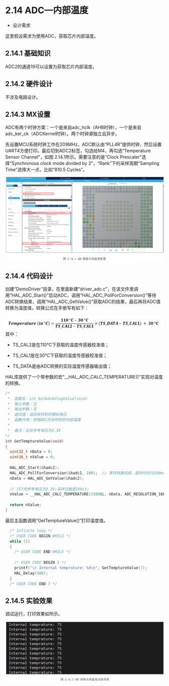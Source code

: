 # 2.14 ADC—内部温度

* 设计需求

这里假设需求为使用ADC，获取芯片内部温度。

## 2.14.1 基础知识

ADC2的通道19可以设置为获取芯片内部温度。

## 2.14.2 硬件设计

不涉及电路设计。

## 2.14.3 MX设置

ADC有两个时钟方案：一个是来自adc_hclk（AHB时钟），一个是来自adc_ker_ck（ADCKernel时钟）。两个时钟源独立且异步。

先设置MCU系统时钟工作在209MHz，ADC默认由“PLL4R”提供时钟，然后设置UART4方便打印。最后切到ADC2标签，勾选给M4，再勾选“Temperature Sensor Channel”，如图 2.14.1所示。需要注意的是“Clock Prescaler”选择“Synchronous clock mode divided by 2”，“Rank”下的采样周期“Sampling Time”选择大一点，比如“810.5 Cycles”。

![](100ASK_STM32MP157_M4_UserMnual_V1.1.1_image143.png)

## 2.14.4 代码设计

创建“DemoDriver”目录，在里面新建“driver_adc.c”，在该文件里调用“HAL_ADC_Start()”启动ADC，调用“HAL_ADC_PollForConversion()”等待ADC转换结束，调用“HAL_ADC_GetValue()”获取ADC的结果，最后再将ADC值转换为温度值，转换公式在手册写有如下：

![](100ASK_STM32MP157_M4_UserMnual_V1.1.1_image144.png)其中：

* TS_CAL2是在110℃下获取的温度传感器校准值；

* TS_CAL1是在30℃下获取的温度传感器校准值；

* TS_DATA是由ADC转换的实际温度传感器输出值；

HAL库提供了一个带参数的宏“__HAL_ADC_CALC_TEMPERATURE()”实现对温度的转换。

```c
/*
 *  函数名：int GetAdcAnlogValue(void)
 *  输入参数：无
 *  输出参数：无
 *  返回值：返回采样到的模拟电压
 *  函数作用：获取ADC的采样到的内部温度
 *
 *  备注：此处参考电压为3.3V
*/
int GetTemptureValue(void)
{
  uint32_t nData = 0;
  uint16_t nValue = 0;

  HAL_ADC_Start(&hadc2);
  HAL_ADC_PollForConversion(&hadc2, 100);  // 等待转换完成，超时时间为100ms
  nData = HAL_ADC_GetValue(&hadc2);

  // 157的参考电压为3.3V;采样位数是16bit;
  nValue = __HAL_ADC_CALC_TEMPERATURE(3300UL, nData, ADC_RESOLUTION_16B);

  return nValue;
}

```



最后主函数调用“GetTemptureValue()”打印温度值。

```c
  /* Infinite loop */
  /* USER CODE BEGIN WHILE */
  while (1)
  {
    /* USER CODE END WHILE */

    /* USER CODE BEGIN 3 */
    printf("\r Internal temprature: %d\n", GetTemptureValue());
    HAL_Delay(500);
  }
  /* USER CODE END 3 */

```



## 2.14.5 实验效果

调试运行，打印效果如所示。

![](100ASK_STM32MP157_M4_UserMnual_V1.1.1_image145.png)

